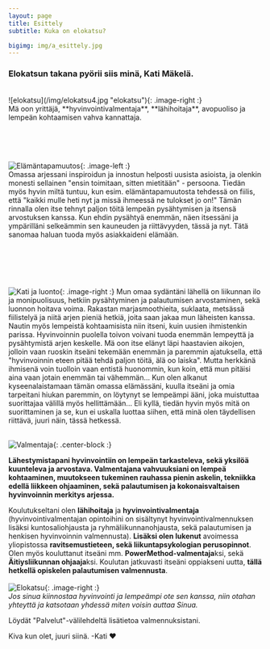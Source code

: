 ```yaml
---
layout: page
title: Esittely
subtitle: Kuka on elokatsu?

bigimg: img/a_esittely.jpg
---
```


<h3>Elokatsun <span class='notbold'> takana pyörii siis minä, </span>Kati Mäkelä.</h3>
<br/>
![elokatsu](/img/elokatsu4.jpg "elokatsu"){: .image-right :}
<br/>
Mä oon yrittäjä, **hyvinvointivalmentaja**, **lähihoitaja**, avopuoliso ja lempeän kohtaamisen vahva kannattaja.  

<br/><br/><br/>

![Elämäntapamuutos](/img/eloisakeho3.jpg "Elämäntapamuutos"){: .image-left :}
<br/>
Omassa arjessani inspiroidun ja innostun helposti uusista asioista, ja olenkin monesti sellainen "ensin toimitaan, sitten mietitään" - persoona. Tiedän myös hyvin miltä tuntuu, kun esim. elämäntapamuutosta tehdessä on fiilis, että "kaikki mulle heti nyt ja missä ihmeessä ne tulokset jo on!"
Tämän rinnalla olen itse tehnyt paljon töitä lempeän pysähtymisen ja itsensä arvostuksen kanssa. Kun ehdin pysähtyä enemmän, näen itsessäni ja ympärilläni selkeämmin sen kauneuden ja riittävyyden, tässä ja nyt.  Tätä sanomaa haluan tuoda myös asiakkaideni elämään.

<br/><br/><br/><br/>

![Kati ja luonto](/img/elokatsu_luonto.jpg "Kati ja luonto"){: .image-right :}
Mun omaa sydäntäni lähellä on liikunnan ilo ja monipuolisuus, hetkiin pysähtyminen ja palautumisen arvostaminen, sekä luonnon hoitava voima.
Rakastan marjasmoothieita, suklaata, metsässä fiilistelyä ja niitä arjen pieniä hetkiä, joita saan jakaa mun läheisten kanssa. Nautin myös lempeistä kohtaamisista niin itseni, kuin uusien ihmistenkin parissa.
Hyvinvoinnin puolella toivon voivani tuoda enemmän lempeyttä ja pysähtymistä arjen keskelle. Mä oon itse elänyt läpi haastavien aikojen, jolloin vaan ruoskin itseäni tekemään enemmän ja paremmin ajatuksella, että "hyvinvoinnin eteen pitää tehdä paljon töitä, älä oo laiska". Mutta herkkänä ihmisenä voin tuolloin vaan entistä huonommin, kun koin, että mun pitäisi aina vaan jotain enemmän tai vähemmän...
Kun olen alkanut kyseenalaistamaan tämän omassa elämässäni, kuulla itseäni ja omia tarpeitani hiukan paremmin, on löytynyt se lempeämpi ääni, joka muistuttaa suorittajaa välillä myös hellittämään... Eli kyllä, tiedän hyvin myös mitä on suorittaminen ja se, kun ei uskalla luottaa siihen, että minä olen täydellisen riittävä, juuri näin, tässä hetkessä.<br/><br/>

![Valmentaja](/img/valmentajasi.jpg "Valmentaja"){: .center-block :}

**Lähestymistapani hyvinvointiin on lempeän tarkasteleva, sekä yksilöä kuunteleva ja arvostava. Valmentajana vahvuuksiani on lempeä kohtaaminen, muutokseen tukeminen rauhassa pienin askelin, tekniikka edellä liikkeen ohjaaminen, sekä palautumisen ja kokonaisvaltaisen hyvinvoinnin merkitys arjessa.**


Koulutukseltani olen **lähihoitaja** ja **hyvinvointivalmentaja** (hyvinvointivalmentajan opintoihini on sisältynyt hyvinvointivalmennuksen lisäksi kuntosaliohjausta ja ryhmäliikunnanohjausta, sekä palautumisen ja henkisen hyvinvoinnin valmennusta).
**Lisäksi olen lukenut** avoimessa yliopistossa **ravitsemustieteen, sekä liikuntapsykologian perusopinnot**. Olen myös kouluttanut itseäni mm. **PowerMethod-valmentaja**ksi, sekä **Äitiysliikunnan ohjaaja**ksi. Koulutan jatkuvasti itseäni oppiakseni uutta, **tällä hetkellä opiskelen palautumisen valmennusta**.
<br>
<br>
![Elokatsu](/img/elokatsu.jpg "Kati"){: .image-right :}
<br>
*Jos sinua kiinnostaa hyvinvointi ja lempeämpi ote sen kanssa, niin otahan yhteyttä ja katsotaan yhdessä miten voisin auttaa Sinua.*

Löydät "Palvelut"-välilehdeltä lisätietoa valmennuksistani.

Kiva kun olet, juuri siinä. -Kati ❤️
